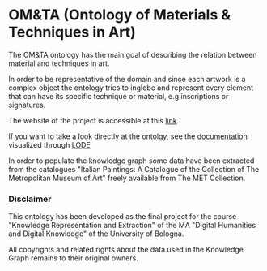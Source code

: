 # OM&TA (Ontology of Materials & Techniques in Art)

The OM&TA ontology has the main goal of describing the relation between material and techniques in art. 

In order to be representative of the domain and since each artwork is a complex object the ontology tries to inglobe and represent every element that can have its specific technique or material, e.g inscriptions or signatures. 

The website of the project is accessible at this [link](https://bianca-lm.github.io/art-criticism-ontology/).

If you want to take a look directly at the ontolgy, see the [documentation](http://150.146.207.114/lode/extract?owlapi=true&url=https://raw.githubusercontent.com/Bianca-LM/art-criticism-ontology/main/OMETA.owl) visualized through [LODE](https://essepuntato.it/lode/)

In order to populate the knowledge graph some data have been extracted from the catalogues "Italian Paintings: A Catalogue of the Collection of The Metropolitan Museum of Art" freely available from The MET Collection. 

### Disclaimer
This ontology has been developed as the final project for the course "Knowledge Representation and Extraction" of the MA "Digital Humanities and Digital Knowledge" of the University of Bologna. 

All copyrights and related rights about the data used in the Knowledge Graph remains to their original owners.
